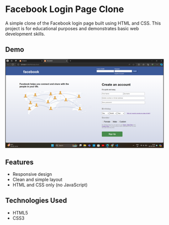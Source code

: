 # Facebook Login Page Clone

A simple clone of the Facebook login page built using HTML and CSS. This project is for educational purposes and demonstrates basic web development skills.

## Demo

![Facebook Login Page Clone Screenshot](./screenshot.png)

## Features

- Responsive design
- Clean and simple layout
- HTML and CSS only (no JavaScript)

## Technologies Used

- HTML5
- CSS3

